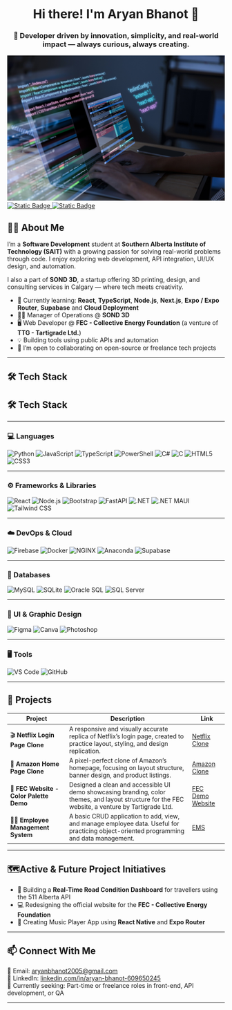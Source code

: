 <h1 align="center">Hi there! I'm Aryan Bhanot 👋</h1>
<h3 align="center">🚀 Developer driven by innovation, simplicity, and real-world impact — always curious, always creating.</h3>

![Cover Image](cover.jpg)
[![Static Badge](https://img.shields.io/badge/LinkedIn-Aryan%20Bhanot-%230A66C2?style=for-the-badge&logo=linkedin) ](https://www.linkedin.com/in/aryan-bhanot-609650245)
[![Static Badge](https://img.shields.io/badge/Email-aryanbhanot2005@gmail.com-%23D14836?style=for-the-badge&logo=gmail)](mailto:aryanbhanot2005@gmail.com)


## 👨‍💻 About Me

I’m a **Software Development** student at **Southern Alberta Institute of Technology (SAIT)** with a growing passion for solving real-world problems through code. I enjoy exploring web development, API integration, UI/UX design, and automation.

I also a part of **SOND 3D**, a startup offering 3D printing, design, and consulting services in Calgary — where tech meets creativity.

- 🧠 Currently learning: **React**, **TypeScript**, **Node.js**, **Next.js**, **Expo / Expo Router**, **Supabase** and **Cloud Deployment**
- 🧑‍🔧 Manager of Operations @ **SOND 3D**
- 🖥️ Web Developer @ **FEC - Collective Energy Foundation** (a venture of **TTG - Tartigrade Ltd.**)  
- 💡 Building tools using public APIs and automation 
- 🤝 I’m open to collaborating on open-source or freelance tech projects 


---

## 🛠️ Tech Stack

## 🛠️ Tech Stack

---

### 💻 Languages
<img src="https://cdn.jsdelivr.net/gh/devicons/devicon@latest/icons/python/python-original.svg" width=50px alt="Python" title="Python"/> 
<img src="https://cdn.jsdelivr.net/gh/devicons/devicon@latest/icons/javascript/javascript-original.svg" width=50px alt="JavaScript" title="JavaScript"/> 
<img src="https://cdn.jsdelivr.net/gh/devicons/devicon@latest/icons/typescript/typescript-original.svg" width=50px alt="TypeScript" title="TypeScript"/>
<img src="https://cdn.jsdelivr.net/gh/devicons/devicon@latest/icons/powershell/powershell-original.svg" width=50px alt="PowerShell" title="PowerShell"/> 
<img src="https://cdn.jsdelivr.net/gh/devicons/devicon@latest/icons/csharp/csharp-original.svg" width=50px alt="C#" title="C#"/> 
<img src="https://cdn.jsdelivr.net/gh/devicons/devicon@latest/icons/c/c-original.svg" width=50px alt="C" title="C"/> 
<img src="https://cdn.jsdelivr.net/gh/devicons/devicon@latest/icons/html5/html5-original.svg" width=50px alt="HTML5" title="HTML5"/> 
<img src="https://cdn.jsdelivr.net/gh/devicons/devicon@latest/icons/css3/css3-original.svg" width=50px alt="CSS3" title="CSS3"/>

---

### ⚙️ Frameworks & Libraries
<img src="https://cdn.jsdelivr.net/gh/devicons/devicon@latest/icons/react/react-original.svg" width=50px alt="React" title="React"/>
<img src="https://cdn.jsdelivr.net/gh/devicons/devicon@latest/icons/nodejs/nodejs-original.svg" width=50px alt="Node.js" title="Node.js"/>  
<img src="https://cdn.jsdelivr.net/gh/devicons/devicon@latest/icons/bootstrap/bootstrap-original.svg" width=50px alt="Bootstrap" title="Bootstrap"/>
<img src="https://cdn.jsdelivr.net/gh/devicons/devicon@latest/icons/fastapi/fastapi-original.svg" width=50px alt="FastAPI" title="FastAPI"/> 
<img src="https://cdn.jsdelivr.net/gh/devicons/devicon@latest/icons/dot-net/dot-net-original.svg" width=50px alt=".NET" title=".NET"/>
<img src="https://user-images.githubusercontent.com/25181517/121405754-b4f48f80-c95d-11eb-8893-fc325bde617f.png" width=50px alt=".NET MAUI" title=".NET MAUI"/>
<img src="https://cdn.jsdelivr.net/gh/devicons/devicon@latest/icons/tailwindcss/tailwindcss-original.svg" width=50px alt="Tailwind CSS" title="Tailwind CSS"/>

---

### ☁️ DevOps & Cloud
<img src="https://cdn.jsdelivr.net/gh/devicons/devicon@latest/icons/firebase/firebase-plain.svg" width=50px alt="Firebase" title="Firebase"/> 
<img src="https://cdn.jsdelivr.net/gh/devicons/devicon@latest/icons/docker/docker-original.svg" width=50px alt="Docker" title="Docker"/>  
<img src="https://cdn.jsdelivr.net/gh/devicons/devicon@latest/icons/nginx/nginx-original.svg" width=50px alt="NGINX" title="NGINX"/> 
<img src="https://cdn.jsdelivr.net/gh/devicons/devicon@latest/icons/anaconda/anaconda-original.svg" width=50px alt="Anaconda" title="Anaconda"/>
<img src="https://seeklogo.com/images/S/supabase-logo-DCC676FFE2-seeklogo.com.png" width=50px alt="Supabase" title="Supabase"/>

---

### 🧠 Databases
<img src="https://cdn.jsdelivr.net/gh/devicons/devicon@latest/icons/mysql/mysql-original-wordmark.svg" width=50px alt="MySQL" title="MySQL"/>
<img src="https://cdn.jsdelivr.net/gh/devicons/devicon@latest/icons/sqlite/sqlite-original.svg" width=50px alt="SQLite" title="SQLite"/>
<img src="https://cdn.jsdelivr.net/gh/devicons/devicon@latest/icons/oracle/oracle-original.svg" width=50px alt="Oracle SQL" title="Oracle SQL"/>
<img src="https://cdn.jsdelivr.net/gh/devicons/devicon@latest/icons/microsoftsqlserver/microsoftsqlserver-plain.svg" width=50px alt="SQL Server" title="SQL Server"/>

---

### 🎨 UI & Graphic Design
<img src="https://cdn.jsdelivr.net/gh/devicons/devicon@latest/icons/figma/figma-original.svg" width=50px alt="Figma" title="Figma"/>
<img src="https://cdn.jsdelivr.net/gh/devicons/devicon@latest/icons/canva/canva-original.svg" width=50px alt="Canva" title="Canva"/>
<img src="https://cdn.jsdelivr.net/gh/devicons/devicon@latest/icons/photoshop/photoshop-plain.svg" width=50px alt="Photoshop" title="Photoshop"/>

---

### 🖥️ Tools
<img src="https://cdn.jsdelivr.net/gh/devicons/devicon@latest/icons/vscode/vscode-original.svg" width=50px alt="VS Code" title="VS Code"/>
<img src="https://cdn.jsdelivr.net/gh/devicons/devicon@latest/icons/github/github-original.svg" width=50px alt="GitHub" title="GitHub"/>

---


## 📌 Projects

| Project | Description | Link |
|--------|-------------|------|
| 🎬 **Netflix Login Page Clone** | A responsive and visually accurate replica of Netflix’s login page, created to practice layout, styling, and design replication. | [Netflix Clone](https://github.com/aryanbhanot05/Netflix_Clone) |
| 🛒 **Amazon Home Page Clone** | A pixel-perfect clone of Amazon’s homepage, focusing on layout structure, banner design, and product listings. | [Amazon Clone](https://github.com/aryanbhanot05/Amazon_Clone) |
| 🎨 **FEC Website - Color Palette Demo** | Designed a clean and accessible UI demo showcasing branding, color themes, and layout structure for the FEC website, a venture by Tartigrade Ltd. | [FEC Demo Website](https://github.com/aryanbhanot05/fec_website_demo_by_aryan_bhanot) |
| 👨‍💼 **Employee Management System** | A basic CRUD application to add, view, and manage employee data. Useful for practicing object-oriented programming and data management. | [EMS](https://github.com/aryanbhanot05/Employee_Manager) |

---


## 🗺️Active & Future Project Initiatives

- 🚦 Building a **Real-Time Road Condition Dashboard** for travellers using the 511 Alberta API  
- 💻 Redesigning the official website for the **FEC - Collective Energy Foundation**  
- 📱 Creating Music Player App using **React Native** and **Expo Router**

---


## 📫 Connect With Me

📧 Email: [aryanbhanot2005@gmail.com](mailto:aryanbhanot2005@gmail.com)  
🔗 LinkedIn: [linkedin.com/in/aryan-bhanot-609650245](https://www.linkedin.com/in/aryan-bhanot-609650245)  
🌱 Currently seeking: Part-time or freelance roles in front-end, API development, or QA

---